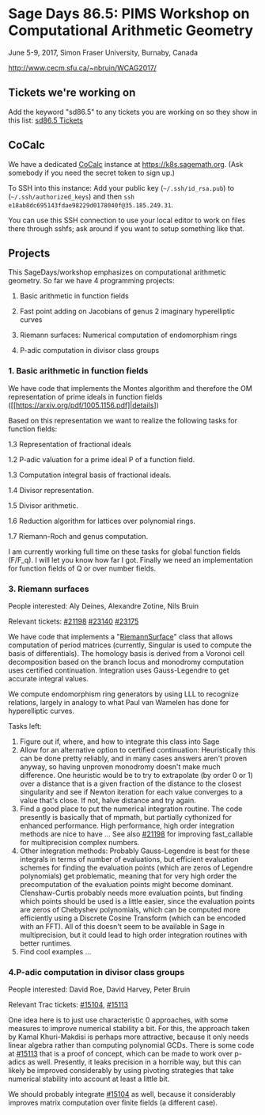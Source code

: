 

# Sage Days 86.5: PIMS Workshop on Computational Arithmetic Geometry

June 5-9, 2017, Simon Fraser University, Burnaby, Canada 

<a href="http://www.cecm.sfu.ca/~nbruin/WCAG2017/">http://www.cecm.sfu.ca/~nbruin/WCAG2017/</a> 


## Tickets we're working on

Add the keyword "sd86.5" to any tickets you are working on so they show in this list: <a class="https" href="https://trac.sagemath.org/query?keywords=~sd86.5&amp;col=id&amp;col=summary&amp;col=status&amp;col=type&amp;col=priority&amp;col=milestone&amp;col=component&amp;order=priority">sd86.5 Tickets</a> 


## CoCalc

We have a dedicated <a href="/CoCalc">CoCalc</a> instance at <a href="https://k8s.sagemath.org">https://k8s.sagemath.org</a>. (Ask somebody if you need the secret token to sign up.) 

To SSH into this instance: Add your public key (`~/.ssh/id_rsa.pub`) to (`~/.ssh/authorized_keys`) and then `ssh e18ab8dc695143fdae98229d0178040f@35.185.249.31`. 

You can use this SSH connection to use your local editor to work on files there through sshfs; ask around if you want to setup something like that. 


## Projects

This SageDays/workshop emphasizes on computational arithmetic geometry. So far we have 4 programming projects: 

1. Basic arithmetic in function fields 

2. Fast point adding on Jacobians of genus 2 imaginary hyperelliptic curves 

3. Riemann surfaces: Numerical computation of endomorphism rings 

4. P-adic computation in divisor class groups 


### 1. Basic arithmetic in function fields

We have code that implements the Montes algorithm and therefore the OM representation of prime ideals in function fields ([[<a href="https://arxiv.org/pdf/1005.1156.pdf]|details">https://arxiv.org/pdf/1005.1156.pdf]|details</a>]) 

Based on this representation we want to realize the following tasks for function fields: 

1.3 Representation of fractional ideals 

1.2 P-adic valuation for a prime ideal P of a function field. 

1.3 Computation integral basis of fractional ideals. 

1.4 Divisor representation. 

1.5 Divisor arithmetic. 

1.6 Reduction algorithm for lattices over polynomial rings. 

1.7 Riemann-Roch and genus computation.  

I am currently working full time on these tasks for global function fields (F/F_q). I will let you know how far I got. Finally we need an implementation for function fields of Q or over number fields. 


### 3. Riemann surfaces

People interested: Aly Deines, Alexandre Zotine, Nils Bruin 

Relevant tickets: <a class="https" href="https://trac.sagemath.org/ticket/21198">#21198</a> <a class="https" href="https://trac.sagemath.org/ticket/23140">#23140</a> <a class="https" href="https://trac.sagemath.org/ticket/23175">#23175</a> 

We have code that implements a "<a href="/RiemannSurface">RiemannSurface</a>" class that allows computation of period matrices (currently, Singular is used to compute the basis of differentials). The homology basis is derived from a Voronoi cell decomposition based on the branch locus and monodromy computation uses certified continuation. Integration uses Gauss-Legendre to get accurate integral values. 

We compute endomorphism ring generators by using LLL to recognize relations, largely in analogy to what Paul van Wamelen has done for hyperelliptic curves. 

Tasks left: 

1. Figure out if, where, and how to integrate this class into Sage 
1. Allow for an alternative option to certified continuation: Heuristically this can be done pretty reliably, and in many cases answers aren't proven anyway, so having unproven monodromy doesn't make much difference. One heuristic would be to try to extrapolate (by order 0 or 1) over a distance that is a given fraction of the distance to the closest singularity and see if Newton iteration for each value converges to a value that's close. If not, halve distance and try again. 
1. Find a good place to put the numerical integration routine. The code presently is basically that of mpmath, but partially cythonized for enhanced performance. High performance, high order integration methods are nice to have ... See also <a class="https" href="https://trac.sagemath.org/ticket/21198">#21198</a> for improving fast_callable for multiprecision complex numbers. 
1. Other integration methods: Probably Gauss-Legendre is best for these integrals in terms of number of evaluations, but efficient evaluation schemes for finding the evaluation points (which are zeros of Legendre polynomials) get problematic, meaning that for very high order the precomputation of the evaluation points might become dominant. Clenshaw-Curtis probably needs more evaluation points, but finding which points should be used is a little easier, since the evaluation points are zeros of Chebyshev polynomials, which can be computed more efficiently using a Discrete Cosine Transform (which can be encoded with an FFT). All of this doesn't seem to be available in Sage in multiprecision, but it could lead to high order integration routines with better runtimes. 
1. Find cool examples ... 

### 4.P-adic computation in divisor class groups

People interested: David Roe, David Harvey, Peter Bruin 

Relevant Trac tickets: <a class="https" href="https://trac.sagemath.org/ticket/15104">#15104</a>, <a class="https" href="https://trac.sagemath.org/ticket/15113">#15113</a> 

One idea here is to just use characteristic 0 approaches, with some measures to improve numerical stability a bit. For this, the approach taken by Kamal Khuri-Makdisi is perhaps more attractive, because it only needs linear algebra rather than computing polynomial GCDs. There is some code at <a class="https" href="https://trac.sagemath.org/ticket/15113">#15113</a> that is a proof of concept, which can be made to work over p-adics as well. Presently, it leaks precision in a horrible way, but this can likely be improved considerably by using pivoting strategies that take numerical stability into account at least a little bit. 

We should probably integrate <a class="https" href="https://trac.sagemath.org/ticket/15104">#15104</a> as well, because it considerably improves matrix computation over finite fields (a different case). 
